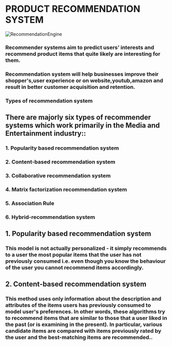 # PRODUCT RECOMMENDATION SYSTEM

![RecommendationEngine](https://user-images.githubusercontent.com/85668824/135066016-b21c77a3-ef51-44c4-84f5-8d17ed0946d2.png)


### Recommender systems aim to predict users’ interests and recommend product items that quite likely are interesting for them.

### Recommendation system will help businesses improve their shopper's,user experience or on website,youtub,amazon and result in better customer acquisition and retention.

### Types of recommendation system

## There are majorly six types of recommender systems which work primarily in the Media and Entertainment industry::

### 1. Popularity based recommendation system
### 2. Content-based recommendation system
### 3. Collaborative recommendation system
### 4. Matrix factorization recommendation system
### 5. Association Rule
### 6. Hybrid-recommendation system

## 1. Popularity based recommendation system

### This model is not actually personalized - it simply recommends to a user the most popular items that the user has not previously consumed i.e. even though you know the behaviour of the user you cannot recommend items accordingly.

## 2. Content-based recommendation system

### This method uses only information about the description and attributes of the items users has previously consumed to model user's preferences. In other words, these algorithms try to recommend items that are similar to those that a user liked in the past (or is examining in the present). In particular, various candidate items are compared with items previously rated by the user and the best-matching items are recommended..
